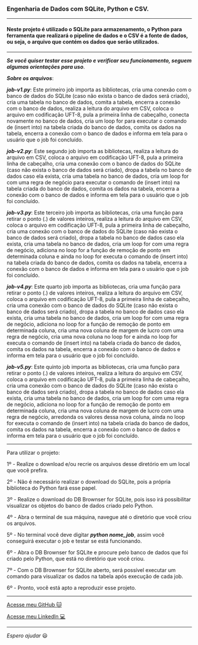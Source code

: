 ### Engenharia de Dados com SQLite, Python e CSV.

---

#### Neste projeto é utilizado o SQLite para armazenamento, o Python para ferramenta que realizará o pipeline de dados e o CSV é a fonte de dados, ou seja, o arquivo que contém os dados que serão utilizados.

---

_**Se você quiser testar esse projeto e verificar seu funcionamento, seguem algumas orientações para uso**_.

_**Sobre os arquivos**_:

_**job-v1.py**_: Este primeiro job importa as bibliotecas, cria uma conexão com o banco de dados do SQLite (caso não exista o banco de dados será criado), cria uma tabela no banco de dados, comita a tabela, encerra a conexão com o banco de dados, realiza a leitura do arquivo em CSV, coloca o arquivo em codificação UFT-8, pula a primeira linha de cabeçalho, conecta novamente no banco de dados, cria um loop for para executar o comando de (insert into) na tabela criada do banco de dados, comita os dados na tabela, encerra a conexão com o banco de dados e informa em tela para o usuário que o job foi concluído.

_**job-v2.py**_: Este segundo job importa as bibliotecas, realiza a leitura do arquivo em CSV, coloca o arquivo em codificação UFT-8, pula a primeira linha de cabeçalho, cria uma conexão com o banco de dados do SQLite (caso não exista o banco de dados será criado), dropa a tabela no banco de dados caso ela exista, cria uma tabela no banco de dados, cria um loop for com uma regra de negócio para executar o comando de (insert into) na tabela criada do banco de dados, comita os dados na tabela, encerra a conexão com o banco de dados e informa em tela para o usuário que o job foi concluído.

_**job-v3.py**_: Este terceiro job importa as bibliotecas, cria uma função para retirar o ponto (.) de valores inteiros, realiza a leitura do arquivo em CSV, coloca o arquivo em codificação UFT-8, pula a primeira linha de cabeçalho, cria uma conexão com o banco de dados do SQLite (caso não exista o banco de dados será criado), dropa a tabela no banco de dados caso ela exista, cria uma tabela no banco de dados, cria um loop for com uma regra de negócio, adiciona no loop for a função de remoção de ponto em determinada coluna e ainda no loop for executa o comando de (insert into) na tabela criada do banco de dados, comita os dados na tabela, encerra a conexão com o banco de dados e informa em tela para o usuário que o job foi concluído.

_**job-v4.py**_: Este quarto job importa as bibliotecas, cria uma função para retirar o ponto (.) de valores inteiros, realiza a leitura do arquivo em CSV, coloca o arquivo em codificação UFT-8, pula a primeira linha de cabeçalho, cria uma conexão com o banco de dados do SQLite (caso não exista o banco de dados será criado), dropa a tabela no banco de dados caso ela exista, cria uma tabela no banco de dados, cria um loop for com uma regra de negócio, adiciona no loop for a função de remoção de ponto em determinada coluna, cria uma nova coluna de margem de lucro com uma regra de negócio, cria uma nova coluna no loop for e ainda no loop for executa o comando de (insert into) na tabela criada do banco de dados, comita os dados na tabela, encerra a conexão com o banco de dados e informa em tela para o usuário que o job foi concluído.

_**job-v5.py**_: Este quinto job importa as bibliotecas, cria uma função para retirar o ponto (.) de valores inteiros, realiza a leitura do arquivo em CSV, coloca o arquivo em codificação UFT-8, pula a primeira linha de cabeçalho, cria uma conexão com o banco de dados do SQLite (caso não exista o banco de dados será criado), dropa a tabela no banco de dados caso ela exista, cria uma tabela no banco de dados, cria um loop for com uma regra de negócio, adiciona no loop for a função de remoção de ponto em determinada coluna, cria uma nova coluna de margem de lucro com uma regra de negócio, arredonda os valores dessa nova coluna, ainda no loop for executa o comando de (insert into) na tabela criada do banco de dados, comita os dados na tabela, encerra a conexão com o banco de dados e informa em tela para o usuário que o job foi concluído.

---

Para utilizar o projeto:

1º - Realize o download e/ou recrie os arquivos desse diretório em um local que você prefira.

2º - Não é necessário realizar o download do SQLite, pois a própria biblioteca do Python fará esse papel.

3º - Realize o download do DB Brownser for SQLite, pois isso irá possibilitar visualizar os objetos do banco de dados criado pelo Python.

4º - Abra o terminal de sua máquina, navegue até o diretório que você criou os arquivos.

5º - No terminal você deve digitar _**python nome_job**_, assim você conseguirá executar o job e testar se está funcionando.

6º - Abra o DB Brownser for SQLite e procure pelo banco de dados que foi criado pelo Python, que está no diretório que você criou.

7º - Com o DB Brownser for SQLite aberto, será possível executar um comando para visualizar os dados na tabela após execução de cada job.

6º - Pronto, você está apto a reproduzir esse projeto.

---

[Acesse meu GitHub :cat:](https://github.com/Phelipe-Sempreboni)

[Acesse meu LinkedIn :computer:](https://www.linkedin.com/in/luiz-phelipe-utiama-sempreboni-319902169/)

---

_Espero ajudar_ :smiley:
